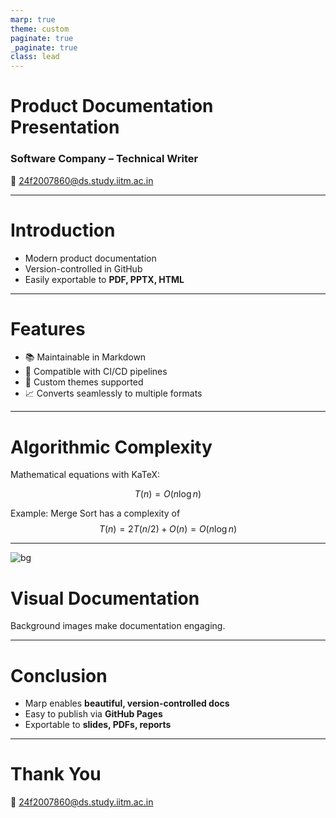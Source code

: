 ```yaml
---
marp: true
theme: custom
paginate: true
_paginate: true
class: lead
---
```


<!-- Custom Theme Definition -->
<style>
section {
  font-family: "Segoe UI", sans-serif;
}
section h1 {
  color: #004aad;
}
section h2 {
  color: #008080;
}
section.lead {
  background: #f2f6fc;
  text-align: center;
}
footer {
  color: #666;
  font-size: 14px;
  text-align: right;
}
</style>

# Product Documentation Presentation
### Software Company – Technical Writer  
📧 24f2007860@ds.study.iitm.ac.in

---

# Introduction
- Modern product documentation  
- Version-controlled in GitHub  
- Easily exportable to **PDF, PPTX, HTML**  

---

# Features
- 📚 Maintainable in Markdown  
- 🔄 Compatible with CI/CD pipelines  
- 🎨 Custom themes supported  
- 📈 Converts seamlessly to multiple formats  

---

# Algorithmic Complexity
Mathematical equations with KaTeX:

$$
T(n) = O(n \log n)
$$

Example: Merge Sort has a complexity of  
$$
T(n) = 2T(n/2) + O(n) = O(n \log n)
$$

---

![bg](https://picsum.photos/1200/800)

# Visual Documentation
Background images make documentation engaging.

---

# Conclusion
- Marp enables **beautiful, version-controlled docs**  
- Easy to publish via **GitHub Pages**  
- Exportable to **slides, PDFs, reports**  

---

# Thank You
📧 24f2007860@ds.study.iitm.ac.in
